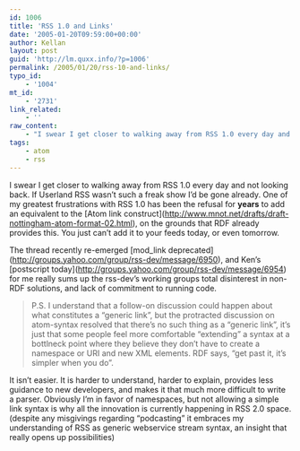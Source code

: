 ```yaml
---
id: 1006
title: 'RSS 1.0 and Links'
date: '2005-01-20T09:59:00+00:00'
author: Kellan
layout: post
guid: 'http://lm.quxx.info/?p=1006'
permalink: /2005/01/20/rss-10-and-links/
typo_id:
    - '1004'
mt_id:
    - '2731'
link_related:
    - ''
raw_content:
    - "I swear I get closer to walking away from RSS 1.0 every day and not looking back.  If Userland RSS wasn\\'t such a freak show I\\'d be gone already.  One of my greatest frustrations with RSS 1.0 has been the refusal for **years** to add an equivalent to the [Atom link construct](http://www.mnot.net/drafts/draft-nottingham-atom-format-02.html), on the grounds that RDF already provides this.  You just can\\'t add it to your feeds today, or even tomorrow.\r\n\r\n\nThe thread recently re-emerged [mod_link deprecated](http://groups.yahoo.com/group/rss-dev/message/6950), and Ken\\'s [postscript today](http://groups.yahoo.com/group/rss-dev/message/6954) for me really sums up the rss-dev\\'s working groups total disinterest in non-RDF solutions, and lack of commitment to running code.\r\n\r\n> P.S. I understand that a follow-on discussion could happen about what\r\n> constitutes a \\\"generic link\\\", but the protracted discussion on\r\n> atom-syntax resolved that there\\'s no such thing as a \\\"generic link\\\",\r\n> it\\'s just that some people feel more comfortable \\\"extending\\\" a syntax\r\n> at a bottlneck point where they believe they don\\'t have to create a\r\n> namespace or URI and new XML elements. RDF says, \\\"get past it, it\\'s\r\n> simpler when you do\\\".\r\n\r\nIt isn\\'t easier.  It is harder to understand, harder to explain, provides less guidance to new developers, and makes it that much more difficult to write a parser.  Obviously I\\'m in favor of namespaces, but not allowing a simple link syntax is why all the innovation is currently happening in RSS 2.0 space. (despite any misgivings regarding  \\\"podcasting\\\" it embraces my understanding of RSS as generic webservice stream syntax, an insight that really opens up possibilities)"
tags:
    - atom
    - rss
---
```


I swear I get closer to walking away from RSS 1.0 every day and not looking back. If Userland RSS wasn’t such a freak show I’d be gone already. One of my greatest frustrations with RSS 1.0 has been the refusal for **years** to add an equivalent to the \[Atom link construct\](http://www.mnot.net/drafts/draft-nottingham-atom-format-02.html), on the grounds that RDF already provides this. You just can’t add it to your feeds today, or even tomorrow.

The thread recently re-emerged \[mod\_link deprecated\](http://groups.yahoo.com/group/rss-dev/message/6950), and Ken’s \[postscript today\](http://groups.yahoo.com/group/rss-dev/message/6954) for me really sums up the rss-dev’s working groups total disinterest in non-RDF solutions, and lack of commitment to running code.

> P.S. I understand that a follow-on discussion could happen about what constitutes a “generic link”, but the protracted discussion on atom-syntax resolved that there’s no such thing as a “generic link”, it’s just that some people feel more comfortable “extending” a syntax at a bottlneck point where they believe they don’t have to create a namespace or URI and new XML elements. RDF says, “get past it, it’s simpler when you do”.

It isn’t easier. It is harder to understand, harder to explain, provides less guidance to new developers, and makes it that much more difficult to write a parser. Obviously I’m in favor of namespaces, but not allowing a simple link syntax is why all the innovation is currently happening in RSS 2.0 space. (despite any misgivings regarding “podcasting” it embraces my understanding of RSS as generic webservice stream syntax, an insight that really opens up possibilities)